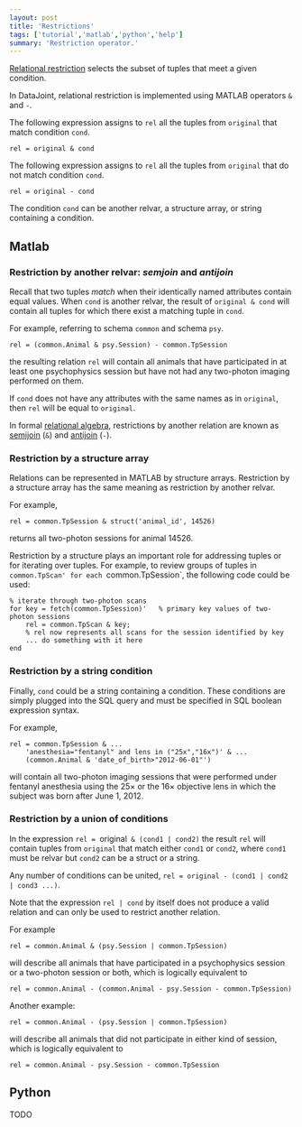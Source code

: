 ```yaml
---
layout: post
title: 'Restrictions'
tags: ['tutorial','matlab','python','help']
summary: 'Restriction operator.'
---
```


[Relational restriction](http://en.wikipedia.org/wiki/Selection_%28relational_algebra%29) selects the subset of tuples that meet a given condition.

In DataJoint, relational restriction is implemented using MATLAB operators `&` and `-`. 

The following expression assigns to `rel` all the tuples from `original` that match condition `cond`.

```
rel = original & cond
```

The following expression assigns to `rel` all the tuples from `original` that do not match condition `cond`.

```
rel = original - cond
```

The condition `cond` can be another relvar, a structure array, or string containing a condition.

## Matlab

### Restriction by another relvar: _semjoin_ and _antijoin_

Recall that two tuples _match_ when their identically named attributes contain equal values.  When `cond` is another relvar, the result of `original & cond` will contain all tuples for which there exist a matching tuple in `cond`.

For example, referring to schema `common` and schema `psy`. 

```
rel = (common.Animal & psy.Session) - common.TpSession
```
the resulting relation `rel` will contain all animals that have participated in at least one psychophysics session but have not had any two-photon imaging performed on them.

If `cond` does not have any attributes with the same names as in `original`, then `rel` will be equal to `original`. 

In formal [relational algebra](http://en.wikipedia.org/wiki/Relational_algebra), restrictions by another relation are known as [semijoin](http://en.wikipedia.org/wiki/Relational_algebra#Semijoin_.28.E2.8B.89.29.28.E2.8B.8A.29) (`&`) and [antijoin](http://en.wikipedia.org/wiki/Relational_algebra#Antijoin_.28.E2.96.B7.29) (`-`).

### Restriction by a structure array
Relations can be represented in MATLAB by structure arrays.  Restriction by a structure array has the same meaning as restriction by another relvar.  

For example,

```
rel = common.TpSession & struct('animal_id', 14526)
```

returns all two-photon sessions for animal 14526.

Restriction by a structure plays an important role for addressing tuples or for iterating over tuples. For example, to review groups of tuples in `common.TpScan' for each `common.TpSession`, the following code could be used:

```
% iterate through two-photon scans
for key = fetch(common.TpSession)'   % primary key values of two-photon sessions
    rel = common.TpScan & key;
    % rel now represents all scans for the session identified by key
    ... do something with it here
end
```

### Restriction by a string condition

Finally, `cond` could be a string containing a condition. These conditions are simply plugged into the SQL query and must be specified in SQL boolean expression syntax.

For example,

```
rel = common.TpSession & ...
    'anesthesia="fentanyl" and lens in ("25x","16x")' & ...
    (common.Animal & 'date_of_birth>"2012-06-01"')
```

will contain all two-photon imaging sessions that were performed under fentanyl anesthesia using the 25&times; or the 16&times; objective lens in which the subject was born after June 1, 2012. 

### Restriction by a union of conditions
In the expression `rel = `original` & (cond1 | cond2)` the result `rel` will contain tuples from `original` that match either `cond1` or `cond2`, where `cond1` must be relvar but `cond2` can be a struct or a string. 

Any number of conditions can be united, `rel = original - (cond1 | cond2 | cond3 ...)`.

Note that the expression `rel | cond` by itself does not produce a valid relation and can only be used to restrict another relation.

For example

```
rel = common.Animal & (psy.Session | common.TpSession)
```

will describe all animals that have participated in a psychophysics session or a two-photon session or both, which is logically equivalent to 

```
rel = common.Animal - (common.Animal - psy.Session - common.TpSession)
```

Another example:

```
rel = common.Animal - (psy.Session | common.TpSession)
```

will describe all animals that did not participate in either kind of session, which is logically equivalent to 

```
rel = common.Animal - psy.Session - common.TpSession
```

## Python

TODO